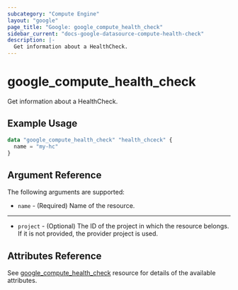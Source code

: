 ```yaml
---
subcategory: "Compute Engine"
layout: "google"
page_title: "Google: google_compute_health_check"
sidebar_current: "docs-google-datasource-compute-health-check"
description: |-
  Get information about a HealthCheck.
---
```


# google\_compute\_health\_check

Get information about a HealthCheck.

## Example Usage

```tf
data "google_compute_health_check" "health_chceck" {
  name = "my-hc"
}
```

## Argument Reference

The following arguments are supported:

* `name` - (Required) Name of the resource.

- - -

* `project` - (Optional) The ID of the project in which the resource belongs. If it
    is not provided, the provider project is used.

## Attributes Reference

See [google_compute_health_check](https://www.terraform.io/docs/providers/google/r/compute_health_check.html) resource for details of the available attributes.
